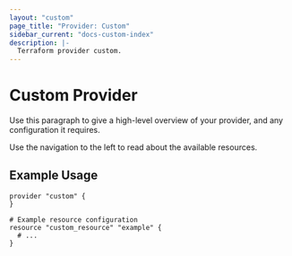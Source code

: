 ```yaml
---
layout: "custom"
page_title: "Provider: Custom"
sidebar_current: "docs-custom-index"
description: |-
  Terraform provider custom.
---
```


# Custom Provider

Use this paragraph to give a high-level overview of your provider, and any configuration it requires.

Use the navigation to the left to read about the available resources.

## Example Usage

```hcl
provider "custom" {
}

# Example resource configuration
resource "custom_resource" "example" {
  # ...
}
```
